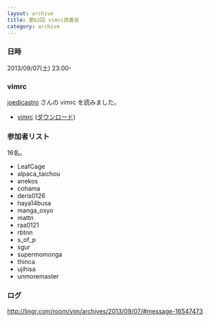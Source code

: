 ```yaml
---
layout: archive
title: 第62回 vimrc読書会
category: archive
---
```


### 日時
2013/09/07(土) 23:00-

### vimrc
[joedicastro](https://github.com/joedicastro) さんの vimrc を読みました。

- [vimrc](https://github.com/joedicastro/dotfiles/blob/45185501ab4cac0fad4e1918d8c0f9aa2faa94e1/vim/vimrc) ([ダウンロード](https://raw.github.com/joedicastro/dotfiles/45185501ab4cac0fad4e1918d8c0f9aa2faa94e1/vim/vimrc))

### 参加者リスト

16名。

- LeafCage
- alpaca_taichou
- anekos
- cohama
- deris0126
- haya14busa
- manga_osyo
- mattn
- raa0121
- rbtnn
- s_of_p
- sgur
- supermomonga
- thinca
- ujihisa
- unmoremaster

### ログ
<http://lingr.com/room/vim/archives/2013/09/07/#message-16547473>

